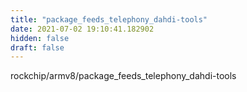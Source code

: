 ```yaml
---
title: "package_feeds_telephony_dahdi-tools"
date: 2021-07-02 19:10:41.182902
hidden: false
draft: false
---
```


rockchip/armv8/package_feeds_telephony_dahdi-tools

